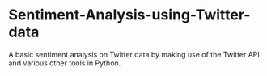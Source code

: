 # Sentiment-Analysis-using-Twitter-data
A basic sentiment analysis on Twitter data by making use of the Twitter API and various other tools in Python.
